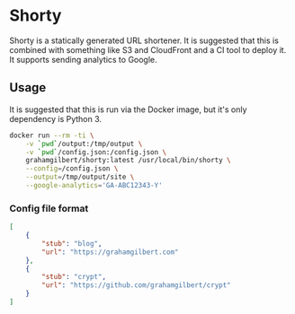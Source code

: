 # Shorty

Shorty is a statically generated URL shortener. It is suggested that this is combined with something like S3 and CloudFront and a CI tool to deploy it. It supports sending analytics to Google.

## Usage

It is suggested that this is run via the Docker image, but it's only dependency is Python 3.

``` bash
docker run --rm -ti \
    -v `pwd`/output:/tmp/output \
    -v `pwd`/config.json:/config.json \
    grahamgilbert/shorty:latest /usr/local/bin/shorty \
    --config=/config.json \
    --output=/tmp/output/site \
    --google-analytics='GA-ABC12343-Y'
```

### Config file format

``` json
[
    {
        "stub": "blog",
        "url": "https://grahamgilbert.com"
    },
    {
        "stub": "crypt",
        "url": "https://github.com/grahamgilbert/crypt"
    }
]
```
